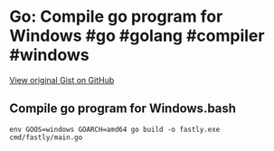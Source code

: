 # Go: Compile go program for Windows #go #golang #compiler #windows

[View original Gist on GitHub](https://gist.github.com/Integralist/f408726ed8cbe0d29aab3f6704f91ad6)

## Compile go program for Windows.bash

```shell
env GOOS=windows GOARCH=amd64 go build -o fastly.exe cmd/fastly/main.go
```

